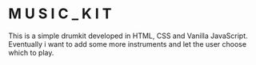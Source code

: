 # M U S I C _ K I T

This is a simple drumkit developed in HTML, CSS and Vanilla JavaScript. Eventually i want to add some more instruments and let the user choose which to play.
